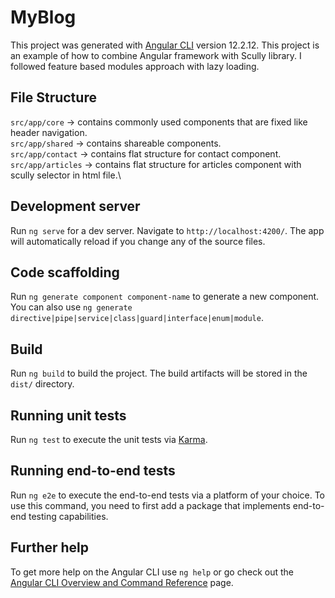 # MyBlog

This project was generated with [Angular CLI](https://github.com/angular/angular-cli) version 12.2.12.
This project is an example of how to combine Angular framework with Scully library.
I followed feature based modules approach with lazy loading.

## File Structure

`src/app/core` -> contains commonly used components that are fixed like header navigation.\
`src/app/shared` -> contains shareable components.\
`src/app/contact` ->  contains flat structure for contact component.\
`src/app/articles` ->  contains flat structure for articles component with scully selector in html file.\


## Development server

Run `ng serve` for a dev server. Navigate to `http://localhost:4200/`. The app will automatically reload if you change any of the source files.

## Code scaffolding

Run `ng generate component component-name` to generate a new component. You can also use `ng generate directive|pipe|service|class|guard|interface|enum|module`.

## Build

Run `ng build` to build the project. The build artifacts will be stored in the `dist/` directory.

## Running unit tests

Run `ng test` to execute the unit tests via [Karma](https://karma-runner.github.io).

## Running end-to-end tests

Run `ng e2e` to execute the end-to-end tests via a platform of your choice. To use this command, you need to first add a package that implements end-to-end testing capabilities.

## Further help

To get more help on the Angular CLI use `ng help` or go check out the [Angular CLI Overview and Command Reference](https://angular.io/cli) page.
